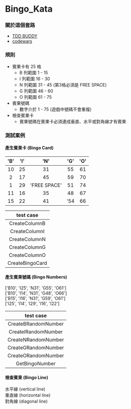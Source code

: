 # Bingo_Kata
### 關於這個套路
- [TDD BUDDY](https://www.tddbuddy.com/katas/bingo.html)
- [codewars](https://www.codewars.com/kata/566d5e2e57d8fae53c00000c)

### 規則
- 賓果卡有 25 格
  - B 列範圍 1 - 15 
  - I 列範圍 16 - 30
  - N 列範圍 31 - 45 (第3格必須是 FREE SPACE)
  - G 列範圍 46 - 60
  - O 列範圍 61 - 75
- 賓果號碼
  - 數字介於 1 - 75 (遊戲中號碼不會重複)
- 檢查賓果卡
  - 賓果號碼在賓果卡必須連成垂直、水平或對角線才有賓果

### 測試案例
#### 產生賓果卡 (Bingo Card)
| 'B' | 'I' | 'N' | 'G' | 'O' |
| :----: | :----: | :----: | :----: | :----: |
| 10 | 25 | 31 | 55 | 61 |
| 2 | 17 | 45 | 59 | 70 |
| 1 | 29 | 'FREE SPACE' | 51 | 74 |
| 11 | 16 | 35 | 48 | 67 |
| 15 | 22 | 41 | '54 | 66 |

| test case |
| :----: |
| CreateColumnB  |
| CreateColumnI | 
| CreateColumnN | 
| CreateColumnG | 
| CreateColumnO |
| CreateBingoCard |

#### 產生賓果號碼 (Bingo Numbers)
['B10', 'I25', 'N31', 'G55', 'O61'] <br>
['B10', 'I14', 'N31', 'G48', 'O66'] <br>
['B15', 'I16', 'N31', 'G59', 'O61'] <br>
['I25', 'I14', 'I29', 'I16', 'I22']

| test case |
| :----: |
| CreateBRandomNumber |
| CreateIRandomNumber | 
| CreateNRandomNumber | 
| CreateGRandomNumber | 
| CreateORandomNumber |
| GetBingoNumber |

#### 檢查賓果 (Bingo Line)
水平線 (vertical line) <br>
重直線 (horizontal line) <br>
對角線 (diagonal line)